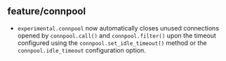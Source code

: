 ## feature/connpool

* `experimental.connpool` now automatically closes unused connections opened by
  `connpool.call()` and `connpool.filter()` upon the timeout configured using
  the `connpool.set_idle_timeout()` method or the `connpool.idle_timeout`
  configuration option.
